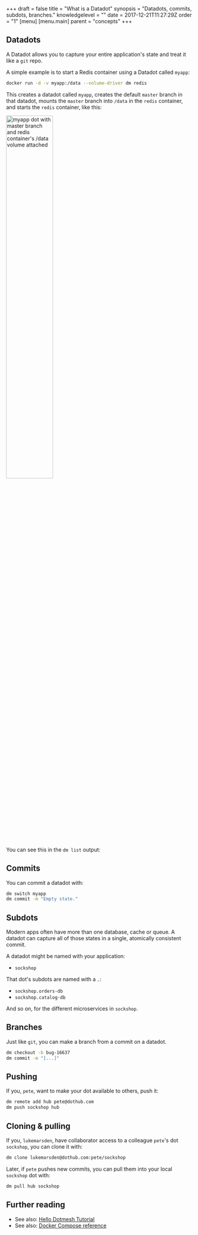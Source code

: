 +++
draft = false
title = "What is a Datadot"
synopsis = "Datadots, commits, subdots, branches."
knowledgelevel = ""
date = 2017-12-21T11:27:29Z
order = "1"
[menu]
  [menu.main]
    parent = "concepts"
+++

## Datadots

A Datadot allows you to capture your entire application's state and treat it like a `git` repo.

A simple example is to start a Redis container using a Datadot called `myapp`:

```bash
docker run -d -v myapp:/data --volume-driver dm redis
```

This creates a datadot called `myapp`, creates the default `master` branch in that datadot, mounts the `master` branch into `/data` in the `redis` container, and starts the `redis` container, like this:

<img src="/hugo/what-is-a-datadot-01-myapp-dot.png" alt="myapp dot with master branch and redis container's /data volume attached" style="width: 50%;" />

You can see this in the `dm list` output:

## Commits

You can commit a datadot with:

```bash
dm switch myapp
dm commit -m "Empty state."
```


## Subdots

Modern apps often have more than one database, cache or queue.
A datadot can capture all of those states in a single, atomically consistent commit.

A datadot might be named with your application:

* `sockshop`

That dot's subdots are named with a `.`:

* `sockshop.orders-db`
* `sockshop.catalog-db`

And so on, for the different microservices in `sockshop`.


## Branches

Just like `git`, you can make a branch from a commit on a datadot.

```bash
dm checkout -b bug-16637
dm commit -m "[...]"
```


## Pushing

If you, `pete`, want to make your dot available to others, push it:

```bash
dm remote add hub pete@dothub.com
dm push sockshop hub
```


## Cloning & pulling

If you, `lukemarsden`, have collaborator access to a colleague `pete`'s dot `sockshop`, you can clone it with:

```bash
dm clone lukemarsden@dothub.com:pete/sockshop
```

Later, if `pete` pushes new commits, you can pull them into your local `sockshop` dot with:

```bash
dm pull hub sockshop
```

## Further reading

* See also: [Hello Dotmesh Tutorial](/tutorials/hello-dotmesh-docker/)
* See also: [Docker Compose reference](/references/docker-compose/)
